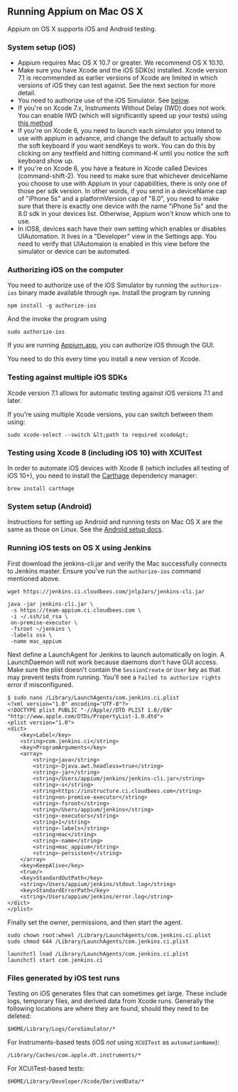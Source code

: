 ## Running Appium on Mac OS X

Appium on OS X supports iOS and Android testing.

### System setup (iOS)

* Appium requires Mac OS X 10.7 or greater. We recommend OS X 10.10.
* Make sure you have Xcode and the iOS SDK(s) installed. Xcode version 7.1 is
  recommended as earlier versions of Xcode are limited in which versions of iOS
  they can test against. See the next section for more detail.
* You need to authorize use of the iOS Simulator. See [below](#authorizing-ios-on-the-computer).
* If you're on Xcode 7.x, Instruments Without Delay (IWD) does not work. You can
  enable IWD (which will significantly speed up your tests) using
  [this method](/docs/en/advanced-concepts/iwd_xcode7.md)
* If you're on Xcode 6, you need to launch each simulator you intend to use
  with appium in advance, and change the default to actually show the soft
  keyboard if you want sendKeys to work. You can do this by clicking on any
  textfield and hitting command-K until you notice the soft keyboard show up.
* If you're on Xcode 6, you have a feature in Xcode called Devices
  (command-shift-2). You need to make sure that whichever deviceName you choose
  to use with Appium in your capabilities, there is only one of those per sdk
  version. In other words, if you send in a deviceName cap of "iPhone 5s" and
  a platformVersion cap of "8.0", you need to make sure that there is exactly
  one device with the name "iPhone 5s" and the 8.0 sdk in your devices list.
  Otherwise, Appium won't know which one to use.
* In iOS8, devices each have their own setting which enables or disables
  UIAutomation. It lives in a "Developer" view in the Settings app. You need to
  verify that UIAutomaion is enabled in this view before the simulator or
  device can be automated.

### Authorizing iOS on the computer

You need to authorize use of the iOS Simulator by running the `authorize-ios`
binary made available through `npm`. Install the program by running

```
npm install -g authorize-ios
```

And the invoke the program using

```
sudo authorize-ios
```

If you are running [Appium.app](https://github.com/appium/appium-dot-app), you can
authorize iOS through the GUI.

You need to do this every time you install a new version of Xcode.

### Testing against multiple iOS SDKs

Xcode version 7.1 allows for automatic testing against iOS versions 7.1 and later.

If you're using multiple Xcode versions, you can switch between them using:

    sudo xcode-select --switch &lt;path to required xcode&gt;

### Testing using Xcode 8 (including iOS 10) with XCUITest

In order to automate iOS devices with Xcode 8 (which includes all testing of iOS 10+),
you need to install the [Carthage](https://github.com/Carthage/Carthage) dependency
manager:

```
brew install carthage
```




### System setup (Android)

Instructions for setting up Android and running tests on Mac OS X are the same as
those on Linux. See the [Android setup docs](/docs/en/appium-setup/android-setup.md).

### Running iOS tests on OS X using Jenkins

First download the jenkins-cli.jar and verify the Mac successfully connects to Jenkins master. Ensure you've run the `authorize-ios` command mentioned above.

`wget https://jenkins.ci.cloudbees.com/jnlpJars/jenkins-cli.jar`

```
java -jar jenkins-cli.jar \
 -s https://team-appium.ci.cloudbees.com \
 -i ~/.ssh/id_rsa \
 on-premise-executor \
 -fsroot ~/jenkins \
 -labels osx \
 -name mac_appium
 ```

Next define a LaunchAgent for Jenkins to launch automatically on login. A LaunchDaemon will not work because daemons don't have GUI access. Make sure the plist doesn't contain the `SessionCreate` or `User` key as that may prevent tests from running. You'll see a `Failed to authorize rights` error if misconfigured.

```
$ sudo nano /Library/LaunchAgents/com.jenkins.ci.plist
<?xml version="1.0" encoding="UTF-8"?>
<!DOCTYPE plist PUBLIC "-//Apple//DTD PLIST 1.0//EN" "http://www.apple.com/DTDs/PropertyList-1.0.dtd">
<plist version="1.0">
<dict>
    <key>Label</key>
    <string>com.jenkins.ci</string>
    <key>ProgramArguments</key>
    <array>
        <string>java</string>
        <string>-Djava.awt.headless=true</string>
        <string>-jar</string>
        <string>/Users/appium/jenkins/jenkins-cli.jar</string>
        <string>-s</string>
        <string>https://instructure.ci.cloudbees.com</string>
        <string>on-premise-executor</string>
        <string>-fsroot</string>
        <string>/Users/appium/jenkins</string>
        <string>-executors</string>
        <string>1</string>
        <string>-labels</string>
        <string>mac</string>
        <string>-name</string>
        <string>mac_appium</string>
        <string>-persistent</string>
    </array>
    <key>KeepAlive</key>
    <true/>
    <key>StandardOutPath</key>
    <string>/Users/appium/jenkins/stdout.log</string>
    <key>StandardErrorPath</key>
    <string>/Users/appium/jenkins/error.log</string>
</dict>
</plist>
```

Finally set the owner, permissions, and then start the agent.

```
sudo chown root:wheel /Library/LaunchAgents/com.jenkins.ci.plist
sudo chmod 644 /Library/LaunchAgents/com.jenkins.ci.plist

launchctl load /Library/LaunchAgents/com.jenkins.ci.plist
launchctl start com.jenkins.ci
```


### Files generated by iOS test runs

Testing on iOS generates files that can sometimes get large. These include logs,
temporary files, and derived data from Xcode runs. Generally the following locations
are where they are found, should they need to be deleted:

```
$HOME/Library/Logs/CoreSimulator/*
```

For Instruments-based tests (iOS _not_ using `XCUITest` as `automationName`):

```
/Library/Caches/com.apple.dt.instruments/*
```

For XCUITest-based tests:

```
$HOME/Library/Developer/Xcode/DerivedData/*
```
